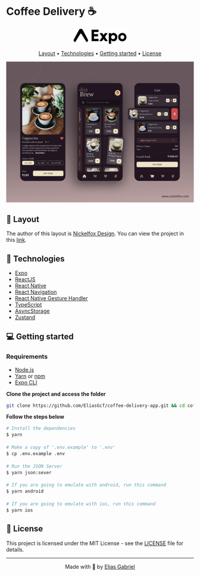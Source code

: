 # Coffee Delivery ☕️

<p align="center">
  <a href="https://expo.dev/@eliasgcf/coffee-delivery"><img src=".github/expo.svg" alt="Expo Go" /></a>
</p>

<p align="center">
  <a href="#-layout">Layout</a> •
  <a href="#-technologies">Technologies</a> •
  <a href="#-getting-started">Getting started</a> •
  <a href="#-license">License</a>
</p>

<p align="center">
  <img alt="Coffee Delivery Layout Image" src=".github/image.png" />
</p>

## 🔖 Layout

The author of this layout is [Nickelfox Design](https://www.figma.com/@Nickelfox). You can view the project in this [link](https://www.figma.com/community/file/1050295107596166499).

## 🚀 Technologies

- [Expo](https://expo.io/)
- [ReactJS](https://reactjs.org/)
- [React Native](https://reactnative.dev/)
- [React Navigation](https://reactnavigation.org/)
- [React Native Gesture Handler](https://docs.swmansion.com/react-native-gesture-handler/)
- [TypeScript](https://www.typescriptlang.org/)
- [AsyncStorage](https://react-native-async-storage.github.io/async-storage/)
- [Zustand](https://github.com/pmndrs/zustand)

## 💻 Getting started

### Requirements

- [Node.js](https://nodejs.org/en/)
- [Yarn](https://classic.yarnpkg.com/) or [npm](https://www.npmjs.com/package/npm)
- [Expo CLI](https://docs.expo.dev/workflow/expo-cli)

**Clone the project and access the folder**

```bash
git clone https://github.com/EliasGcf/coffee-delivery-app.git && cd coffee-delivery-app
```

**Follow the steps below**

```bash
# Install the dependencies
$ yarn

# Make a copy of '.env.example' to '.env'
$ cp .env.example .env

# Run the JSON Server
$ yarn json:sever

# If you are going to emulate with android, run this command
$ yarn android

# If you are going to emulate with ios, run this command
$ yarn ios
```

## 📝 License

This project is licensed under the MIT License - see the [LICENSE](LICENSE) file for details.

---

<p align="center">
  Made with 💜 by <a href="https://www.linkedin.com/in/eliasgcf/">Elias Gabriel</a>
</p>
